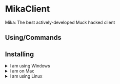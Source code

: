 # MikaClient
 Mika: The best actively-developed Muck hacked client
## Using/Commands
## Installing
<details markdown="1">
 <summary>I am using Windows</summary>
 1. Download the `MIKAssembly-CSharp.dll` file from the github.<br>
 2. Rename the file to `Assembly-CSharp.dll`<br>
 ![image](https://user-images.githubusercontent.com/57292172/226772490-125e7ac9-b45b-4916-a19a-105301d19b1d.png) <br>
 3. Open up your Steam library and go to Muck.<br>
 <details><summary>Step 3 Image</summary>![image](https://user-images.githubusercontent.com/57292172/226771622-41db3baa-f81a-43ca-a29a-1f7d3b811971.png)</details><br>
 4. Browse the local files of Muck<br>
 <details><summary>Step 4 Image</summary>![image](https://user-images.githubusercontent.com/57292172/226771822-449e3554-690d-448d-89d9-52bd64e146a0.png)</details><br>
 5. Open the Muck_Data folder<br>
 ![image](https://user-images.githubusercontent.com/57292172/226772262-390ae52c-955f-4d32-a331-7dddc21228d3.png) <br>
 6. Open the Managed foler <br>
 ![image](https://user-images.githubusercontent.com/57292172/226772320-eb2e25b6-1abb-45bf-b2df-5365e50348b7.png) <br>
 7. Drop the file from your Downloads into the Managed folder<br>
 ![image](https://user-images.githubusercontent.com/57292172/226772888-2bd150d6-59c6-4a26-9126-9868a699c4f9.png) <br>
 8. Open Steam and launch Muck!<br>
</details>
<details markdown="1">
 <summary>I am on Mac</summary>
 1. Download the `MIKAssembly-CSharp.dll` file from the github.<br>
 2. Rename the file to `Assembly-CSharp.dll`<br>
 ![image](https://user-images.githubusercontent.com/57292172/226772490-125e7ac9-b45b-4916-a19a-105301d19b1d.png) <br>
 3. Open up your Steam library and go to Muck.<br>
 <details><summary>Step 3 Image</summary>![image](https://user-images.githubusercontent.com/57292172/226771622-41db3baa-f81a-43ca-a29a-1f7d3b811971.png)</details><br>
 4. Browse the local files of Muck<br>
 <details><summary>Step 4 Image</summary>![image](https://user-images.githubusercontent.com/57292172/226771822-449e3554-690d-448d-89d9-52bd64e146a0.png)</details><br>
 5. Right-Click on the Muck app and click "Show Package Contents"<br>
 6. Go to MacOS folder and then find a folder with a lot of `.dll` files in it. (usually named Managed or Data)<br>
 5. Drop the file from your Downloads into this folder.<br>
</details>
<details markdown="1">
 <summary>I am using Linux</summary>
  Go to steam -> muck -> settings icon -> browse local files -> find the folder with assembly-csharp.dll -> paste the Mika one but replace the filename with `Assembly-CSharp.dll`.
</details>
